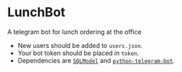 # LunchBot
A telegram bot for lunch ordering at the office

- New users should be added to `users.json`.
- Your bot token should be placed in `token`.
- Dependencies are [`SQLModel`](https://sqlmodel.tiangolo.com/) and [`python-telegram-bot`](https://github.com/python-telegram-bot/python-telegram-bot).
